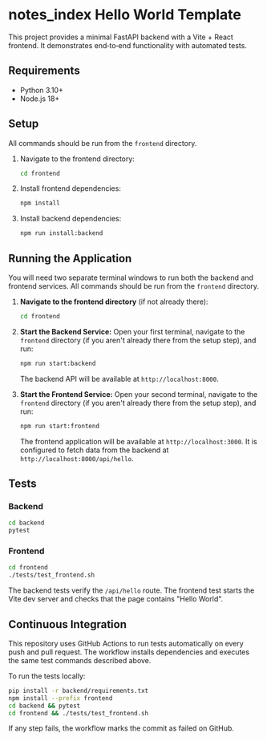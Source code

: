 # notes_index Hello World Template

This project provides a minimal FastAPI backend with a Vite + React frontend. It demonstrates end‑to‑end functionality with automated tests.

## Requirements
- Python 3.10+
- Node.js 18+

## Setup

All commands should be run from the `frontend` directory.

1.  Navigate to the frontend directory:
    ```bash
    cd frontend
    ```
2.  Install frontend dependencies:
    ```bash
    npm install
    ```
3.  Install backend dependencies:
    ```bash
    npm run install:backend
    ```

## Running the Application

You will need two separate terminal windows to run both the backend and frontend services. All commands should be run from the `frontend` directory.

1.  **Navigate to the frontend directory** (if not already there):
    ```bash
    cd frontend
    ```

2.  **Start the Backend Service:**
    Open your first terminal, navigate to the `frontend` directory (if you aren't already there from the setup step), and run:
    ```bash
    npm run start:backend
    ```
    The backend API will be available at `http://localhost:8000`.

3.  **Start the Frontend Service:**
    Open your second terminal, navigate to the `frontend` directory (if you aren't already there from the setup step), and run:
    ```bash
    npm run start:frontend
    ```
    The frontend application will be available at `http://localhost:3000`. It is configured to fetch data from the backend at `http://localhost:8000/api/hello`.

## Tests
### Backend
```bash
cd backend
pytest
```

### Frontend
```bash
cd frontend
./tests/test_frontend.sh
```

The backend tests verify the `/api/hello` route. The frontend test starts the Vite dev server and checks that the page contains "Hello World".


## Continuous Integration

This repository uses GitHub Actions to run tests automatically on every push and pull request. The workflow installs dependencies and executes the same test commands described above.

To run the tests locally:

```bash
pip install -r backend/requirements.txt
npm install --prefix frontend
cd backend && pytest
cd frontend && ./tests/test_frontend.sh
```

If any step fails, the workflow marks the commit as failed on GitHub.
